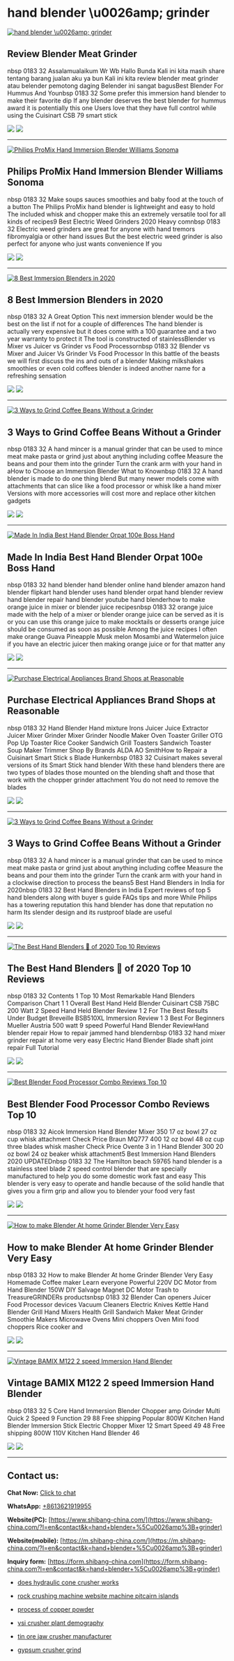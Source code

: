 # hand blender \u0026amp; grinder

<a href="https://swt.shibang-china.com/?l=en&img&k=hand+blender+%5Cu0026amp%3B+grinder" target="_blank">![hand blender \u0026amp; grinder](http://static.shibang-china.com/all-800x300/1183.jpg)</a>

## Review Blender Meat Grinder
nbsp 0183 32 Assalamualaikum Wr Wb Hallo Bunda Kali ini kita masih share tentang barang jualan aku ya bun Kali ini kita review blender meat grinder atau belender pemotong daging Belender ini sangat bagusBest Blender For Hummus And Younbsp 0183 32 Some prefer this immersion hand blender to make their favorite dip If any blender deserves the best blender for hummus award it is potentially this one Users love that they have full control while using the Cuisinart CSB 79 smart stick


<a href="https://whatsapp.shibangsoft.com/WhatsApp.php" target="_blank" title="WhatsApp">![](http://static.shibang-china.com/icon/whatsapp.png)</a> <a href="https://swt.shibang-china.com/?l=en&icon&k=hand+blender+%5Cu0026amp%3B+grinder" target="_blank">![](http://static.shibang-china.com/icon/chat-en.png)</a>

---

<a href="https://swt.shibang-china.com/?l=en&img&k=hand+blender+%5Cu0026amp%3B+grinder" target="_blank">![Philips ProMix Hand Immersion Blender Williams Sonoma](http://static.shibang-china.com/all-800x300/71.jpg)</a>

## Philips ProMix Hand Immersion Blender Williams Sonoma
nbsp 0183 32 Make soups sauces smoothies and baby food at the touch of a button The Philips ProMix hand blender is lightweight and easy to hold The included whisk and chopper make this an extremely versatile tool for all kinds of recipes9 Best Electric Weed Grinders 2020 Heavy comnbsp 0183 32 Electric weed grinders are great for anyone with hand tremors fibromyalgia or other hand issues But the best electric weed grinder is also perfect for anyone who just wants convenience If you


<a href="https://whatsapp.shibangsoft.com/WhatsApp.php" target="_blank" title="WhatsApp">![](http://static.shibang-china.com/icon/whatsapp.png)</a> <a href="https://swt.shibang-china.com/?l=en&icon&k=hand+blender+%5Cu0026amp%3B+grinder" target="_blank">![](http://static.shibang-china.com/icon/chat-en.png)</a>

---

<a href="https://swt.shibang-china.com/?l=en&img&k=hand+blender+%5Cu0026amp%3B+grinder" target="_blank">![8 Best Immersion Blenders in 2020](http://static.shibang-china.com/all-800x300/1200.jpg)</a>

## 8 Best Immersion Blenders in 2020
nbsp 0183 32 A Great Option This next immersion blender would be the best on the list if not for a couple of differences The hand blender is actually very expensive but it does come with a 100 guarantee and a two year warranty to protect it The tool is constructed of stainlessBlender vs Mixer vs Juicer vs Grinder vs Food Processornbsp 0183 32 Blender vs Mixer and Juicer Vs Grinder Vs Food Processor In this battle of the beasts we will first discuss the ins and outs of a blender Making milkshakes smoothies or even cold coffees blender is indeed another name for a refreshing sensation


<a href="https://whatsapp.shibangsoft.com/WhatsApp.php" target="_blank" title="WhatsApp">![](http://static.shibang-china.com/icon/whatsapp.png)</a> <a href="https://swt.shibang-china.com/?l=en&icon&k=hand+blender+%5Cu0026amp%3B+grinder" target="_blank">![](http://static.shibang-china.com/icon/chat-en.png)</a>

---

<a href="https://swt.shibang-china.com/?l=en&img&k=hand+blender+%5Cu0026amp%3B+grinder" target="_blank">![3 Ways to Grind Coffee Beans Without a Grinder](http://static.shibang-china.com/all-800x300/1190.jpg)</a>

## 3 Ways to Grind Coffee Beans Without a Grinder
nbsp 0183 32 A hand mincer is a manual grinder that can be used to mince meat make pasta or grind just about anything including coffee Measure the beans and pour them into the grinder Turn the crank arm with your hand in aHow to Choose an Immersion Blender What to Knownbsp 0183 32 A hand blender is made to do one thing blend But many newer models come with attachments that can slice like a food processor or whisk like a hand mixer Versions with more accessories will cost more and replace other kitchen gadgets


<a href="https://whatsapp.shibangsoft.com/WhatsApp.php" target="_blank" title="WhatsApp">![](http://static.shibang-china.com/icon/whatsapp.png)</a> <a href="https://swt.shibang-china.com/?l=en&icon&k=hand+blender+%5Cu0026amp%3B+grinder" target="_blank">![](http://static.shibang-china.com/icon/chat-en.png)</a>

---

<a href="https://swt.shibang-china.com/?l=en&img&k=hand+blender+%5Cu0026amp%3B+grinder" target="_blank">![Made In India Best Hand Blender Orpat 100e Boss Hand](http://static.shibang-china.com/all-800x300/959.jpg)</a>

## Made In India Best Hand Blender Orpat 100e Boss Hand
nbsp 0183 32 hand blender hand blender online hand blender amazon hand blender flipkart hand blender uses hand blender orpat hand blender review hand blender repair hand blender youtube hand blenderhow to make orange juice in mixer or blender juice recipesnbsp 0183 32 orange juice made with the help of a mixer or blender orange juice can be served as it is or you can use this orange juice to make mocktails or desserts orange juice should be consumed as soon as possible Among the juice recipes I often make orange Guava Pineapple Musk melon Mosambi and Watermelon juice if you have an electric juicer then making orange juice or for that matter any


<a href="https://whatsapp.shibangsoft.com/WhatsApp.php" target="_blank" title="WhatsApp">![](http://static.shibang-china.com/icon/whatsapp.png)</a> <a href="https://swt.shibang-china.com/?l=en&icon&k=hand+blender+%5Cu0026amp%3B+grinder" target="_blank">![](http://static.shibang-china.com/icon/chat-en.png)</a>

---

<a href="https://swt.shibang-china.com/?l=en&img&k=hand+blender+%5Cu0026amp%3B+grinder" target="_blank">![Purchase Electrical Appliances Brand Shops at Reasonable](http://static.shibang-china.com/all-800x300/1184.jpg)</a>

## Purchase Electrical Appliances Brand Shops at Reasonable
nbsp 0183 32 Hand Blender Hand mixture Irons Juicer Juice Extractor Juicer Mixer Grinder Mixer Grinder Noodle Maker Oven Toaster Griller OTG Pop Up Toaster Rice Cooker Sandwich Grill Toasters Sandwich Toaster Soup Maker Trimmer Shop By Brands ALDA AO SmithHow to Repair a Cuisinart Smart Stick s Blade Hunkernbsp 0183 32 Cuisinart makes several versions of its Smart Stick hand blender With these hand blenders there are two types of blades those mounted on the blending shaft and those that work with the chopper grinder attachment You do not need to remove the blades


<a href="https://whatsapp.shibangsoft.com/WhatsApp.php" target="_blank" title="WhatsApp">![](http://static.shibang-china.com/icon/whatsapp.png)</a> <a href="https://swt.shibang-china.com/?l=en&icon&k=hand+blender+%5Cu0026amp%3B+grinder" target="_blank">![](http://static.shibang-china.com/icon/chat-en.png)</a>

---

<a href="https://swt.shibang-china.com/?l=en&img&k=hand+blender+%5Cu0026amp%3B+grinder" target="_blank">![3 Ways to Grind Coffee Beans Without a Grinder](http://static.shibang-china.com/all-800x300/1332.jpg)</a>

## 3 Ways to Grind Coffee Beans Without a Grinder
nbsp 0183 32 A hand mincer is a manual grinder that can be used to mince meat make pasta or grind just about anything including coffee Measure the beans and pour them into the grinder Turn the crank arm with your hand in a clockwise direction to process the beans5 Best Hand Blenders in India for 2020nbsp 0183 32 Best Hand Blenders in India Expert reviews of top 5 hand blenders along with buyer s guide FAQs tips and more While Philips has a towering reputation this hand blender has done that reputation no harm Its slender design and its rustproof blade are useful


<a href="https://whatsapp.shibangsoft.com/WhatsApp.php" target="_blank" title="WhatsApp">![](http://static.shibang-china.com/icon/whatsapp.png)</a> <a href="https://swt.shibang-china.com/?l=en&icon&k=hand+blender+%5Cu0026amp%3B+grinder" target="_blank">![](http://static.shibang-china.com/icon/chat-en.png)</a>

---

<a href="https://swt.shibang-china.com/?l=en&img&k=hand+blender+%5Cu0026amp%3B+grinder" target="_blank">![The Best Hand Blenders 🏅 of 2020 Top 10 Reviews](http://static.shibang-china.com/all-800x300/957.jpg)</a>

## The Best Hand Blenders 🏅 of 2020 Top 10 Reviews
nbsp 0183 32 Contents 1 Top 10 Most Remarkable Hand Blenders Comparison Chart 1 1 Overall Best Hand Held Blender Cuisinart CSB 75BC 200 Watt 2 Speed Hand Held Blender Review 1 2 For The Best Results Under Budget Breveille BSB510XL Immersion Review 1 3 Best For Beginners Mueller Austria 500 watt 9 speed Powerful Hand Blender ReviewHand blender repair How to repair jammed hand blendernbsp 0183 32 hand mixer grinder repair at home very easy Electric Hand Blender Blade shaft joint repair Full Tutorial


<a href="https://whatsapp.shibangsoft.com/WhatsApp.php" target="_blank" title="WhatsApp">![](http://static.shibang-china.com/icon/whatsapp.png)</a> <a href="https://swt.shibang-china.com/?l=en&icon&k=hand+blender+%5Cu0026amp%3B+grinder" target="_blank">![](http://static.shibang-china.com/icon/chat-en.png)</a>

---

<a href="https://swt.shibang-china.com/?l=en&img&k=hand+blender+%5Cu0026amp%3B+grinder" target="_blank">![Best Blender Food Processor Combo Reviews Top 10](http://static.shibang-china.com/all-800x300/1136.jpg)</a>

## Best Blender Food Processor Combo Reviews Top 10
nbsp 0183 32 Aicok Immersion Hand Blender Mixer 350 17 oz bowl 27 oz cup whisk attachment Check Price Braun MQ777 400 12 oz bowl 48 oz cup three blades whisk masher Check Price Ovente 3 in 1 Hand Blender 300 20 oz bowl 24 oz beaker whisk attachment5 Best Immersion Hand Blenders 2020 UPDATEDnbsp 0183 32 The Hamilton beach 59765 hand blender is a stainless steel blade 2 speed control blender that are specially manufactured to help you do some domestic work fast and easy This blender is very easy to operate and handle because of the solid handle that gives you a firm grip and allow you to blender your food very fast


<a href="https://whatsapp.shibangsoft.com/WhatsApp.php" target="_blank" title="WhatsApp">![](http://static.shibang-china.com/icon/whatsapp.png)</a> <a href="https://swt.shibang-china.com/?l=en&icon&k=hand+blender+%5Cu0026amp%3B+grinder" target="_blank">![](http://static.shibang-china.com/icon/chat-en.png)</a>

---

<a href="https://swt.shibang-china.com/?l=en&img&k=hand+blender+%5Cu0026amp%3B+grinder" target="_blank">![How to make Blender At home Grinder Blender Very Easy](http://static.shibang-china.com/all-800x300/106.jpg)</a>

## How to make Blender At home Grinder Blender Very Easy
nbsp 0183 32 How to make Blender At home Grinder Blender Very Easy Homemade Coffee maker Learn everyone Powerful 220V DC Motor from Hand Blender 150W DIY Salvage Magnet DC Motor Trash to TreasureGRINDERs productsnbsp 0183 32 Blender Can openers Juicer Food Processor devices Vacuum Cleaners Electric Knives Kettle Hand Blender Grill Hand Mixers Health Grill Sandwich Maker Meat Grinder Smoothie Makers Microwave Ovens Mini choppers Oven Mini food choppers Rice cooker and


<a href="https://whatsapp.shibangsoft.com/WhatsApp.php" target="_blank" title="WhatsApp">![](http://static.shibang-china.com/icon/whatsapp.png)</a> <a href="https://swt.shibang-china.com/?l=en&icon&k=hand+blender+%5Cu0026amp%3B+grinder" target="_blank">![](http://static.shibang-china.com/icon/chat-en.png)</a>

---

<a href="https://swt.shibang-china.com/?l=en&img&k=hand+blender+%5Cu0026amp%3B+grinder" target="_blank">![Vintage BAMIX M122 2 speed Immersion Hand Blender](http://static.shibang-china.com/all-800x300/127.jpg)</a>

## Vintage BAMIX M122 2 speed Immersion Hand Blender
nbsp 0183 32 5 Core Hand Immersion Blender Chopper amp Grinder Multi Quick 2 Speed 9 Function 29 88 Free shipping Popular 800W Kitchen Hand Blender Immersion Stick Electric Chopper Mixer 12 Smart Speed 49 48 Free shipping 800W 110V Kitchen Hand Blender 46

<a href="https://whatsapp.shibangsoft.com/WhatsApp.php" target="_blank" title="WhatsApp">![](http://static.shibang-china.com/icon/whatsapp.png)</a> <a href="https://swt.shibang-china.com/?l=en&icon&k=hand+blender+%5Cu0026amp%3B+grinder" target="_blank">![](http://static.shibang-china.com/icon/chat-en.png)</a>

---
## Contact us:

**Chat Now:** [Click to chat](https://swt.shibang-china.com?l=en&contact&k=hand+blender+%5Cu0026amp%3B+grinder)

**WhatsApp:**  [+8613621919955](https://whatsapp.shibangsoft.com/WhatsApp.php)

**Website(PC):** [https://www.shibang-china.com/](https://www.shibang-china.com/?l=en&contact&k=hand+blender+%5Cu0026amp%3B+grinder)

**Website(mobile):** [https://m.shibang-china.com/](https://m.shibang-china.com/?l=en&contact&k=hand+blender+%5Cu0026amp%3B+grinder)

**Inquiry form:** [https://form.shibang-china.com](https://form.shibang-china.com?l=en&contact&k=hand+blender+%5Cu0026amp%3B+grinder)

* [does hydraulic cone crusher works](../170/does%20hydraulic%20cone%20crusher%20works.md)

* [rock crushing machine website machine pitcairn islands](../161/rock%20crushing%20machine%20website%20machine%20pitcairn%20islands.md)

* [process of copper powder](../163/process%20of%20copper%20powder.md)

* [vsi crusher plant demography](../167/vsi%20crusher%20plant%20demography.md)

* [tin ore jaw crusher manufacturer](../168/tin%20ore%20jaw%20crusher%20manufacturer.md)

* [gypsum crusher grind](../170/gypsum%20crusher%20grind.md)